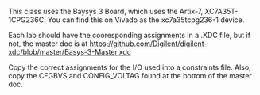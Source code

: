This class uses the Baysys 3 Board, which uses the Artix-7, XC7A35T-1CPG236C.  You can find this on Vivado as the xc7a35tcpg236-1 device.

Each lab should have the cooresponding assignments in a .XDC file, but if not, the master doc is at https://github.com/Digilent/digilent-xdc/blob/master/Basys-3-Master.xdc

Copy the correct assignments for the I/O used into a constraints file.  Also, copy the CFGBVS and CONFIG_VOLTAG found at the bottom of the master doc.
